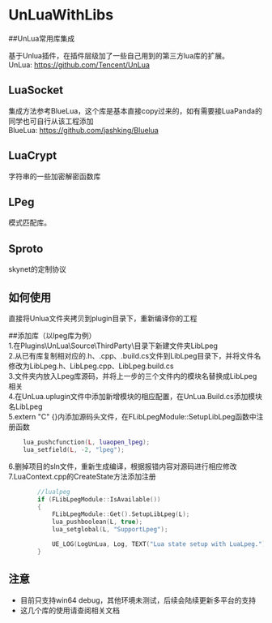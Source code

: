 # UnLuaWithLibs
##UnLua常用库集成

基于Unlua插件，在插件层级加了一些自己用到的第三方lua库的扩展。</br>
UnLua: https://github.com/Tencent/UnLua

## LuaSocket

集成方法参考BlueLua，这个库是基本直接copy过来的，如有需要接LuaPanda的同学也可自行从该工程添加</br>
BlueLua: https://github.com/jashking/Bluelua

## LuaCrypt

字符串的一些加密解密函数库

## LPeg

模式匹配库。

## Sproto

skynet的定制协议

## 如何使用

直接将Unlua文件夹拷贝到plugin目录下，重新编译你的工程</br>

##添加库（以lpeg库为例）</br>
1.在Plugins\UnLua\Source\ThirdParty\目录下新建文件夹LibLpeg</br>
2.从已有库复制相对应的.h、.cpp、.build.cs文件到LibLpeg目录下，并将文件名修改为LibLpeg.h、LibLpeg.cpp、LibLpeg.build.cs</br>
3.文件夹内放入Lpeg库源码，并将上一步的三个文件内的模块名替换成LibLpeg相关</br>
4.在UnLua.uplugin文件中添加新增模块的相应配置，在UnLua.Build.cs添加模块名LibLpeg</br>
5.extern "C" {}内添加源码头文件，在FLibLpegModule::SetupLibLpeg函数中注册函数</br>
```lua
	lua_pushcfunction(L, luaopen_lpeg);
	lua_setfield(L, -2, "lpeg");
```
6.删掉项目的sln文件，重新生成编译，根据报错内容对源码进行相应修改</br>
7.LuaContext.cpp的CreateState方法添加注册
```cpp
		//lualpeg
		if (FLibLpegModule::IsAvailable())
		{
			FLibLpegModule::Get().SetupLibLpeg(L);
			lua_pushboolean(L, true);
			lua_setglobal(L, "SupportLpeg");

			UE_LOG(LogUnLua, Log, TEXT("Lua state setup with LuaLpeg."));
		}
```

## 注意

* 目前只支持win64 debug，其他环境未测试，后续会陆续更新多平台的支持
* 这几个库的使用请查阅相关文档
